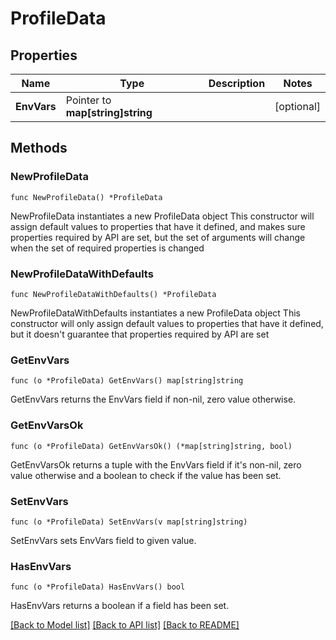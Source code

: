 # ProfileData

## Properties

Name | Type | Description | Notes
------------ | ------------- | ------------- | -------------
**EnvVars** | Pointer to **map[string]string** |  | [optional] 

## Methods

### NewProfileData

`func NewProfileData() *ProfileData`

NewProfileData instantiates a new ProfileData object
This constructor will assign default values to properties that have it defined,
and makes sure properties required by API are set, but the set of arguments
will change when the set of required properties is changed

### NewProfileDataWithDefaults

`func NewProfileDataWithDefaults() *ProfileData`

NewProfileDataWithDefaults instantiates a new ProfileData object
This constructor will only assign default values to properties that have it defined,
but it doesn't guarantee that properties required by API are set

### GetEnvVars

`func (o *ProfileData) GetEnvVars() map[string]string`

GetEnvVars returns the EnvVars field if non-nil, zero value otherwise.

### GetEnvVarsOk

`func (o *ProfileData) GetEnvVarsOk() (*map[string]string, bool)`

GetEnvVarsOk returns a tuple with the EnvVars field if it's non-nil, zero value otherwise
and a boolean to check if the value has been set.

### SetEnvVars

`func (o *ProfileData) SetEnvVars(v map[string]string)`

SetEnvVars sets EnvVars field to given value.

### HasEnvVars

`func (o *ProfileData) HasEnvVars() bool`

HasEnvVars returns a boolean if a field has been set.


[[Back to Model list]](../README.md#documentation-for-models) [[Back to API list]](../README.md#documentation-for-api-endpoints) [[Back to README]](../README.md)



